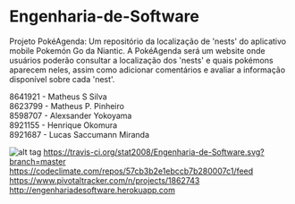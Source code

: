 # Engenharia-de-Software

Projeto PokéAgenda: Um repositório da localização de 'nests' do aplicativo mobile Pokemón Go da Niantic. A PokéAgenda será um website onde usuários poderão consultar a localização dos 'nests' e quais pokémons aparecem neles, assim como adicionar comentários e avaliar a informação disponível sobre cada 'nest'.  

8641921 - Matheus S Silva  
8623799 - Matheus P. Pinheiro  
8598707 - Alexsander Yokoyama  
8921155 - Henrique Okomura  
8921687 - Lucas Saccumann Miranda

![alt tag](https://travis-ci.org/stat2008/Engenharia-de-Software.svg?branch=master)
https://travis-ci.org/stat2008/Engenharia-de-Software.svg?branch=master 
https://codeclimate.com/repos/57cb3b2e1ebccb7b280007c1/feed  
https://www.pivotaltracker.com/n/projects/1862743  
http://engenhariadesoftware.herokuapp.com  
